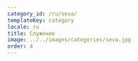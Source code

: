 ```yaml
---
category_id: /ru/seva/
templateKey: category
locale: ru
title: Служение
image: ../../images/categories/seva.jpg
order: 4
---
```

